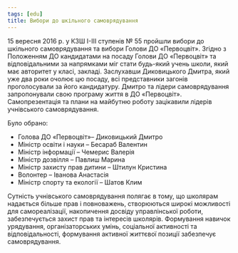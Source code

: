 ```yaml
---
tags: [edu]
title: Вибори до шкільного самоврядування
---
```


15 вересня 2016 р. у КЗШ І-ІІІ ступенів № 55 пройшли вибори до шкільного самоврядування та вибори Голови ДО «Первоцвіт». Згідно з Положенням ДО кандидатами на посаду Голови ДО «Первоцвіт» та відповідальними за напрямками міг стати будь-який учень школи, який має авторитет у класі, закладі. Заслухавши Диковицького Дмитра, який уже два роки очолює цю посаду, всі представники загонів проголосували за його кандидатуру. Дмитро та лідери самоврядування запропонували свою програму життя в ДО «Первоцвіт». Самопрезентація та плани на майбутню роботу зацікавили лідерів учнівського самоврядування.

Було обрано:

- Голова ДО «Первоцвіт»– Диковицький Дмитро
- Міністр освіти і науки – Бесараб Валентин
- Міністр інформації – Чемерис Валерія
- Міністр дозвілля – Павлиш Марина
- Міністр захисту прав дитини – Штилун Кристина
- Волонтер – Іванова Анастасія
- Міністр спорту та екології – Шатов Клим

Сутність учнівського самоврядування полягає в тому, що школярам надається більше прав і повноважень, створюються широкі можливості для самореалізації, накопичення досвіду управлінської роботи, забезпечується захист прав та інтересів школярів. Формування навичок урядування, організаторських умінь, соціальної активності та відповідальності, формування активної життєвої позиції забезпечує самоврядування.

<slideshow id="72157674228522285"></slideshow>
